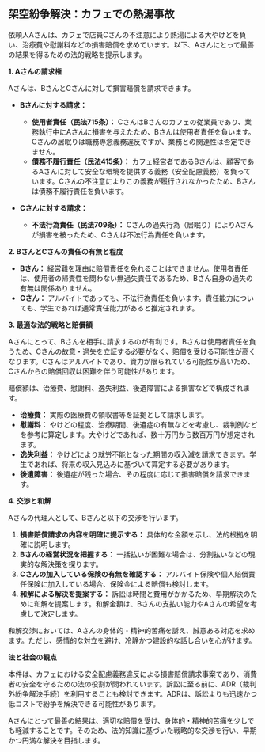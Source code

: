 ## 架空紛争解決：カフェでの熱湯事故

依頼人Aさんは、カフェで店員Cさんの不注意により熱湯による大やけどを負い、治療費や慰謝料などの損害賠償を求めています。以下、Aさんにとって最善の結果を得るための法的戦略を提示します。

**1. Aさんの請求権**

Aさんは、BさんとCさんに対して損害賠償を請求できます。

* **Bさんに対する請求：**
    * **使用者責任（民法715条）：** CさんはBさんのカフェの従業員であり、業務執行中にAさんに損害を与えたため、Bさんは使用者責任を負います。Cさんの居眠りは職務専念義務違反ですが、業務との関連性は否定できません。
    * **債務不履行責任（民法415条）：** カフェ経営者であるBさんは、顧客であるAさんに対して安全な環境を提供する義務（安全配慮義務）を負っています。Cさんの不注意によりこの義務が履行されなかったため、Bさんは債務不履行責任を負います。

* **Cさんに対する請求：**
    * **不法行為責任（民法709条）：** Cさんの過失行為（居眠り）によりAさんが損害を被ったため、Cさんは不法行為責任を負います。

**2. BさんとCさんの責任の有無と程度**

* **Bさん：** 経営難を理由に賠償責任を免れることはできません。使用者責任は、使用者の帰責性を問わない無過失責任であるため、Bさん自身の過失の有無は関係ありません。
* **Cさん：** アルバイトであっても、不法行為責任を負います。責任能力についても、学生であれば通常責任能力があると推定されます。

**3. 最適な法的戦略と賠償額**

Aさんにとって、Bさんを相手に請求するのが有利です。Bさんは使用者責任を負うため、Cさんの故意・過失を立証する必要がなく、賠償を受ける可能性が高くなります。Cさんはアルバイトであり、資力が限られている可能性が高いため、Cさんからの賠償回収は困難を伴う可能性があります。

賠償額は、治療費、慰謝料、逸失利益、後遺障害による損害などで構成されます。

* **治療費：** 実際の医療費の領収書等を証拠として請求します。
* **慰謝料：** やけどの程度、治療期間、後遺症の有無などを考慮し、裁判例などを参考に算定します。大やけどであれば、数十万円から数百万円が想定されます。
* **逸失利益：** やけどにより就労不能となった期間の収入減を請求できます。学生であれば、将来の収入見込みに基づいて算定する必要があります。
* **後遺障害：** 後遺症が残った場合、その程度に応じて損害賠償を請求できます。

**4. 交渉と和解**

Aさんの代理人として、Bさんと以下の交渉を行います。

1. **損害賠償請求の内容を明確に提示する：** 具体的な金額を示し、法的根拠を明確に説明します。
2. **Bさんの経営状況を把握する：** 一括払いが困難な場合は、分割払いなどの現実的な解決策を探ります。
3. **Cさんの加入している保険の有無を確認する：** アルバイト保険や個人賠償責任保険に加入している場合、保険金による賠償も検討します。
4. **和解による解決を提案する：** 訴訟は時間と費用がかかるため、早期解決のために和解を提案します。和解金額は、Bさんの支払い能力やAさんの希望を考慮して決定します。

和解交渉においては、Aさんの身体的・精神的苦痛を訴え、誠意ある対応を求めます。ただし、感情的な対立を避け、冷静かつ建設的な話し合いを心がけます。

**法と社会の観点**

本件は、カフェにおける安全配慮義務違反による損害賠償請求事案であり、消費者の安全を守るための法の役割が問われています。訴訟に至る前に、ADR（裁判外紛争解決手続）を利用することも検討できます。ADRは、訴訟よりも迅速かつ低コストで紛争を解決できる可能性があります。

Aさんにとって最善の結果は、適切な賠償を受け、身体的・精神的苦痛を少しでも軽減することです。そのため、法的知識に基づいた戦略的な交渉を行い、早期かつ円満な解決を目指します。
